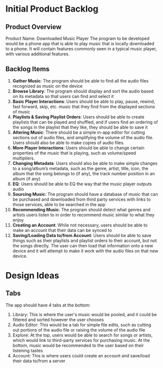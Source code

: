 # Initial Product Backlog
## Product Overview
Product Name: Downloaded Music Player
The program to be developed would be a phone app that is able to play music that is locally downloaded to a phone. It will contain features commonly seen in a typical music player, with various additional features.
## Backlog Items
1. **Gather Music**: The program should be able to find all the audio files recognized as music on the device
2. **Browse Library**: The program should display and sort the audio based on its metadata so that users can find and select it
4. **Basic Player Interactions**: Users should be able to play, pause, rewind, fast forward, skip, etc. music that they find from the displayed sections of music
5. **Playlists & Saving Playlist Orders**: Users should be able to create playlists that can be played and shuffled, and if users find an ordering of the songs in the playlist that they like, they should be able to save it 
6. **Altering Music**: There should be a simple in-app editor for cutting sections out of audio files, and amplifying the volume of the audio file. Users should also be able to make copies of audio files.
7. **More Player Interactions**: Users should be able to change certain properties of the music that is playing, such as volume/speed multipliers.
8. **Changing Metadata**: Users should also be able to make simple changes to a song/album’s metadata, such as the genre, artist, title, icon, the album that the song belongs to (if any), the track number position in an album (if any)
9. **EQ**: Users should be able to EQ the way that the music player outputs audio
10. **Sourcing Music**: The program should have a database of music that can be purchased and downloaded from third party services with links to those services, able to be searched in the app
11. **Recommending Music**: The program should detect what genres and artists users listen to in order to recommend music similar to what they enjoy
12. **Creating an Account**: While not necessary, users should be able to make an account that their data can be synced to
13. **Saving/Loading Data to/from Account**: Users should be able to save things such as their playlists and playlist orders to their account, but not the songs directly. The user can then load that information onto a new device and it will attempt to make it work with the audio files on that new device.

# Design Ideas
## Tabs
The app should have 4 tabs at the bottom:
1. Library: This is where the user's music would be pooled, and it could be filtered and sorted however the user chooses 
2. Audio Editor: This would be a tab for simple file edits, such as cutting out portions of the audio file or raising the volume of the audio file
3. Explore: At the top, users would be able to search for songs or artists, which would link to third-party services for purchasing music. At the bottom, music would be recommended to the user based on their listening tastes
4. Account: This is where users could create an account and save/load their data to/from a server
